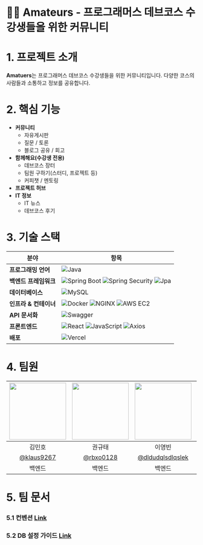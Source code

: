 # 🧑‍💻 Amateurs - 프로그래머스 데브코스 수강생들을 위한 커뮤니티

# 1. 프로젝트 소개
**Amatuers**는 프로그래머스 데브코스 수강생들을 위한 커뮤니티입니다. 다양한 코스의 사람들과 소통하고 정보를 공유합니다.

# 2. 핵심 기능
- **커뮤니티**
  - 자유게시판
  - 질문 / 토론
  - 블로그 공유 / 회고
- **함께해요(수강생 전용)**
  - 데브코스 장터
  - 팀원 구하기(스터디, 프로젝트 등)
  - 커피챗 / 멘토링
- **프로젝트 허브**
- **IT 정보**
  - IT 뉴스
  - 데브코스 후기

# 3. 기술 스택

| 분야               | 항목                                                                 |
|-------------------|---------------------------------------------------------------------|
| **프로그래밍 언어**    | ![Java](https://img.shields.io/badge/Java-000000.svg?&style=for-the-badge)                                                               |
| **백엔드 프레임워크**  | ![Spring Boot](https://img.shields.io/badge/springboot-6DB33F.svg?&style=for-the-badge&logo=springboot&logoColor=white) ![Spring Security](https://img.shields.io/badge/springsecurity-6DB33F.svg?&style=for-the-badge&logo=springsecurity&logoColor=white) ![Jpa](https://img.shields.io/badge/Jpa-000000.svg?&style=for-the-badge)      |
| **데이터베이스**       | ![MySQL](https://img.shields.io/badge/mysql-4479A1.svg?&style=for-the-badge&logo=mysql&logoColor=white)                                                                 |
| **인프라 & 컨테이너**    | ![Docker](https://img.shields.io/badge/docker-2496ED.svg?&style=for-the-badge&logo=docker&logoColor=white) ![NGINX](https://img.shields.io/badge/nginx-009639.svg?&style=for-the-badge&logo=nginx&logoColor=white)  ![AWS EC2](https://img.shields.io/badge/Awsec2-000000.svg?&style=for-the-badge)                       |
| **API 문서화**        | ![Swagger](https://img.shields.io/badge/swagger-85EA2D.svg?&style=for-the-badge&logo=swagger&logoColor=white)                                           |
| **프론트엔드**        | ![React](https://img.shields.io/badge/react-61DAFB.svg?&style=for-the-badge&logo=react&logoColor=white)  ![JavaScript](https://img.shields.io/badge/javascript-F7DF1E.svg?&style=for-the-badge&logo=javascript&logoColor=white)   ![Axios](https://img.shields.io/badge/axios-5A29E4.svg?&style=for-the-badge&logo=axios&logoColor=white)                                                      |
| **배포**             | ![Vercel](https://img.shields.io/badge/vercel-000000.svg?&style=for-the-badge&logo=vercel&logoColor=white)    

# 4. 팀원
|<img src="https://github.com/user-attachments/assets/da192400-eb03-4017-86b1-54a84d6ffd24" width=150px>|<img src="https://github.com/user-attachments/assets/4c3787a5-3629-4672-ad8e-e7be303efaf7" width=150px>|<img src="https://github.com/user-attachments/assets/ed28c2c0-c7b8-4253-b023-c28ee81a6a50" width=150px>|<img src="https://github.com/user-attachments/assets/a9837136-b610-4d6f-84e4-6f1a928d7acc" width=150px>|<img src="https://avatars.githubusercontent.com/s0ooo0k" width=150px>|<img src="https://github.com/user-attachments/assets/a75a43cd-c8d4-470e-b935-a2e923c00949" width=150px>|
|:------:|:------:|:-------:|:-------:|:-------:|:-------:|
|김민호|권규태|이영빈|김주엽|지현숙|조경혜|
|[@klaus9267](https://github.com/klaus9267)|[@rbxo0128](https://github.com/rbxo0128)|[@dldudqlsdlqslek](https://github.com/dldudqlsdlqslek)|[@kjyy08](https://github.com/kjyy08)|[@s0ooo0k](https://github.com/s0ooo0k)|[@shienka07](https://github.com/shienka07)|
|백엔드|백엔드|백엔드|백엔드|백엔드|백엔드|

# 5. 팀 문서
### 5.1 컨벤션 [Link](docs/convention.md)
### 5.2 DB 설정 가이드 [Link](docs/db-guide.md)
